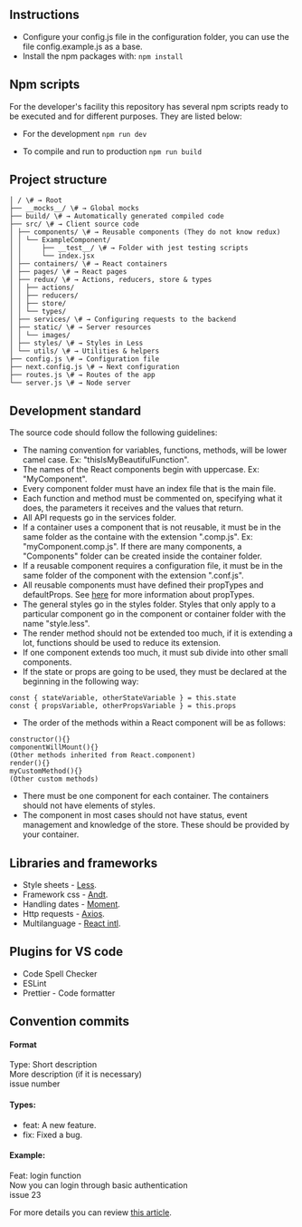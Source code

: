 ## Instructions

- Configure your config.js file in the configuration folder, you can use the file config.example.js as a base.
- Install the npm packages with:
  `npm install`

## Npm scripts

For the developer's facility this repository has several npm scripts ready to be executed and for different purposes. They are listed below:

- For the development
  `npm run dev`

- To compile and run to production
  `npm run build`

## Project structure

```shell
│ / \# → Root
├── __mocks__/ \# → Global mocks
├── build/ \# → Automatically generated compiled code
├── src/ \# → Client source code
│ ├── components/ \# → Reusable components (They do not know redux)
│ │ └── ExampleComponent/
│ │     ├── __test__/ \# → Folder with jest testing scripts
│ │     └── index.jsx
│ ├── containers/ \# → React containers
│ ├── pages/ \# → React pages
│ ├── redux/ \# → Actions, reducers, store & types
│ │ ├── actions/
│ │ ├── reducers/
│ │ ├── store/
│ │ └── types/
│ ├── services/ \# → Configuring requests to the backend
│ ├── static/ \# → Server resources
│ │ └── images/
│ ├── styles/ \# → Styles in Less
│ └── utils/ \# → Utilities & helpers
├── config.js \# → Configuration file
├── next.config.js \# → Next configuration
├── routes.js \# → Routes of the app
└── server.js \# → Node server
```

## Development standard

The source code should follow the following guidelines:

- The naming convention for variables, functions, methods, will be lower camel case. Ex: "thisIsMyBeautifulFunction".
- The names of the React components begin with uppercase. Ex: "MyComponent".
- Every component folder must have an index file that is the main file.
- Each function and method must be commented on, specifying what it does, the parameters it receives and the values that return.
- All API requests go in the services folder.
- If a container uses a component that is not reusable, it must be in the same folder as the containe with the extension ".comp.js". Ex: "myComponent.comp.js". If there are many components, a "Components" folder can be created inside the container folder.
- If a reusable component requires a configuration file, it must be in the same folder of the component with the extension ".conf.js".
- All reusable components must have defined their propTypes and defaultProps. See [here](https://reactjs.org/docs/typechecking-with-proptypes.html) for more information about propTypes.
- The general styles go in the styles folder. Styles that only apply to a particular component go in the component or container folder with the name "style.less".
- The render method should not be extended too much, if it is extending a lot, functions should be used to reduce its extension.
- If one component extends too much, it must sub divide into other small components.
- If the state or props are going to be used, they must be declared at the beginning in the following way:

```
const { stateVariable, otherStateVariable } = this.state
const { propsVariable, otherPropsVariable } = this.props
```

- The order of the methods within a React component will be as follows:

```
constructor(){}
componentWillMount(){}
(Other methods inherited from React.component)
render(){}
myCustomMethod(){}
(Other custom methods)
```

- There must be one component for each container. The containers should not have elements of styles.
- The component in most cases should not have status, event management and knowledge of the store. These should be provided by your container.

## Libraries and frameworks

- Style sheets - [Less](http://lesscss.org/features/).
- Framework css - [Andt](https://ant.design/docs/react/introduce).
- Handling dates - [Moment](https://momentjs.com/docs).
- Http requests - [Axios](https://github.com/axios/axios).
- Multilanguage - [React intl](https://github.com/yahoo/react-intl/wiki).

## Plugins for VS code

- Code Spell Checker
- ESLint
- Prettier - Code formatter

## Convention commits

#### Format

Type: Short description  
More description (if it is necessary)  
issue number

#### Types:

- feat: A new feature.
- fix: Fixed a bug.

#### Example:

Feat: login function  
Now you can login through basic authentication  
issue 23

For more details you can review [this article](http://udacity.github.io/git-styleguide/).
